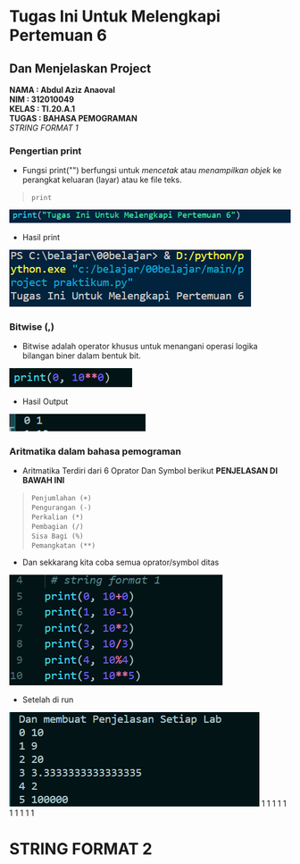 # Tugas Ini Untuk Melengkapi Pertemuan 6 <br>
## Dan Menjelaskan Project <br>

**NAMA : Abdul Aziz Anaoval** <br>
**NIM : 312010049** <br>
**KELAS : TI.20.A.1** <br>
**TUGAS : BAHASA PEMOGRAMAN** <br>
 *STRING FORMAT 1*
### Pengertian print
* Fungsi print("") berfungsi untuk *mencetak* atau *menampilkan objek* ke perangkat keluaran (layar) atau ke file teks. <br>
> `print` <br>

![print](praktikum/print.png)

* Hasil print

![mencetak hasil print](praktikum/outputprint.png)

### Bitwise (,)

* Bitwise adalah operator khusus untuk menangani operasi logika bilangan biner dalam bentuk bit.

![contoh Bitwise](praktikum/,.png)

* Hasil Output 

![output](praktikum/hsl.png)

### Aritmatika dalam bahasa pemograman 
* Aritmatika Terdiri dari 6 Oprator Dan Symbol berikut **PENJELASAN DI BAWAH INI** <br>
> `Penjumlahan (+)` <br>
> `Pengurangan (-)` <br>
> `Perkalian (*)` <br>
> `Pembagian (/)` <br>
> `Sisa Bagi (%)` <br>
> `Pemangkatan (**)` <br>

* Dan sekkarang kita coba semua oprator/symbol ditas

![contoh Bitwise](praktikum/code.png)

* Setelah di run

![output](praktikum/output.png)
1
1
1
1
1
1
1
1
1
1
# STRING FORMAT 2






